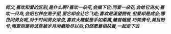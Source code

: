 ***师父,喜欢和爱的区别,是什么啊?喜欢一朵花,会摘下它;而爱一朵花,会给它浇水;喜欢一只鸟,会把它养在笼子里,爱它却会让它飞走;喜欢是渴望拥有,但爱却是成全;哪世间男女呢,对于时间男女来说,喜欢大概就是手如柔荑,螓首蛾眉,巧笑倩兮,美目盼兮,而爱则是待这些被岁月消磨殆尽以后,仍然愿意相扶着,一起走下去***